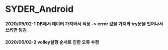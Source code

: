 # SYDER_Android
#### 2020/05/02-1 DB에서 데이터 가져와서 적용 -> error 값을 가져와 try문을 벗어나서 쓰려면 팅김
#### 2020/05/02-2 volley실행 순서로 인한 오류 수정
